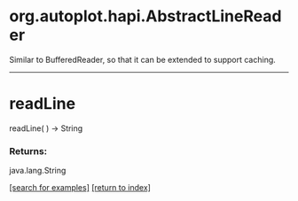 # org.autoplot.hapi.AbstractLineReader

Similar to BufferedReader, so that it can be extended to support caching.

***
<a name="readLine"></a>
# readLine
readLine(  ) &rarr; String



### Returns:
java.lang.String


<a href="https://github.com/autoplot/dev/search?q=readLine&unscoped_q=readLine">[search for examples]</a>
<a href="https://github.com/autoplot/documentation/blob/master/javadoc/index-all.md">[return to index]</a>

